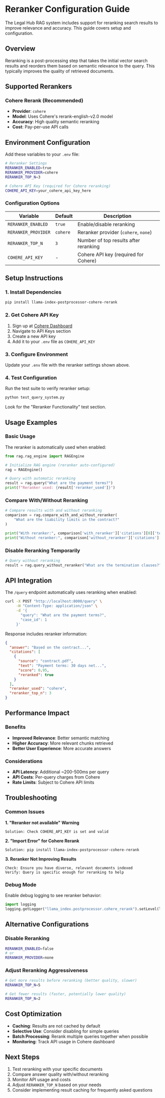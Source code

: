 # Reranker Configuration Guide

The Legal Hub RAG system includes support for reranking search results to improve relevance and accuracy. This guide covers setup and configuration.

## Overview

Reranking is a post-processing step that takes the initial vector search results and reorders them based on semantic relevance to the query. This typically improves the quality of retrieved documents.

## Supported Rerankers

### Cohere Rerank (Recommended)

- **Provider**: `cohere`
- **Model**: Uses Cohere's rerank-english-v2.0 model
- **Accuracy**: High quality semantic reranking
- **Cost**: Pay-per-use API calls

## Environment Configuration

Add these variables to your `.env` file:

```bash
# Reranker Settings
RERANKER_ENABLED=true
RERANKER_PROVIDER=cohere
RERANKER_TOP_N=3

# Cohere API Key (required for Cohere reranking)
COHERE_API_KEY=your_cohere_api_key_here
```

### Configuration Options

| Variable            | Default  | Description                           |
| ------------------- | -------- | ------------------------------------- |
| `RERANKER_ENABLED`  | `true`   | Enable/disable reranking              |
| `RERANKER_PROVIDER` | `cohere` | Reranker provider (`cohere`, `none`)  |
| `RERANKER_TOP_N`    | `3`      | Number of top results after reranking |
| `COHERE_API_KEY`    | -        | Cohere API key (required for Cohere)  |

## Setup Instructions

### 1. Install Dependencies

```bash
pip install llama-index-postprocessor-cohere-rerank
```

### 2. Get Cohere API Key

1. Sign up at [Cohere Dashboard](https://dashboard.cohere.ai/)
2. Navigate to API Keys section
3. Create a new API key
4. Add it to your `.env` file as `COHERE_API_KEY`

### 3. Configure Environment

Update your `.env` file with the reranker settings shown above.

### 4. Test Configuration

Run the test suite to verify reranker setup:

```bash
python test_query_system.py
```

Look for the "Reranker Functionality" test section.

## Usage Examples

### Basic Usage

The reranker is automatically used when enabled:

```python
from rag.rag_engine import RAGEngine

# Initialize RAG engine (reranker auto-configured)
rag = RAGEngine()

# Query with automatic reranking
result = rag.query("What are the payment terms?")
print(f"Reranker used: {result['reranker_used']}")
```

### Compare With/Without Reranking

```python
# Compare results with and without reranking
comparison = rag.compare_with_and_without_reranker(
    "What are the liability limits in the contract?"
)

print("With reranker:", comparison['with_reranker']['citations'][0]['text'])
print("Without reranker:", comparison['without_reranker']['citations'][0]['text'])
```

### Disable Reranking Temporarily

```python
# Query without reranking
result = rag.query_without_reranker("What are the termination clauses?")
```

## API Integration

The `/query` endpoint automatically uses reranking when enabled:

```bash
curl -X POST "http://localhost:8000/query" \
     -H "Content-Type: application/json" \
     -d '{
       "query": "What are the payment terms?",
       "case_id": 1
     }'
```

Response includes reranker information:

```json
{
  "answer": "Based on the contract...",
  "citations": [
    {
      "source": "contract.pdf",
      "text": "Payment terms: 30 days net...",
      "score": 0.95,
      "reranked": true
    }
  ],
  "reranker_used": "cohere",
  "reranker_top_n": 3
}
```

## Performance Impact

### Benefits

- **Improved Relevance**: Better semantic matching
- **Higher Accuracy**: More relevant chunks retrieved
- **Better User Experience**: More accurate answers

### Considerations

- **API Latency**: Additional ~200-500ms per query
- **API Costs**: Per-query charges from Cohere
- **Rate Limits**: Subject to Cohere API limits

## Troubleshooting

### Common Issues

**1. "Reranker not available" Warning**

```
Solution: Check COHERE_API_KEY is set and valid
```

**2. "Import Error" for Cohere Rerank**

```
Solution: pip install llama-index-postprocessor-cohere-rerank
```

**3. Reranker Not Improving Results**

```
Check: Ensure you have diverse, relevant documents indexed
Verify: Query is specific enough for reranking to help
```

### Debug Mode

Enable debug logging to see reranker behavior:

```python
import logging
logging.getLogger("llama_index.postprocessor.cohere_rerank").setLevel(logging.DEBUG)
```

## Alternative Configurations

### Disable Reranking

```bash
RERANKER_ENABLED=false
# or
RERANKER_PROVIDER=none
```

### Adjust Reranking Aggressiveness

```bash
# Get more results before reranking (better quality, slower)
RERANKER_TOP_N=5

# Get fewer results (faster, potentially lower quality)
RERANKER_TOP_N=2
```

## Cost Optimization

- **Caching**: Results are not cached by default
- **Selective Use**: Consider disabling for simple queries
- **Batch Processing**: Rerank multiple queries together when possible
- **Monitoring**: Track API usage in Cohere dashboard

## Next Steps

1. Test reranking with your specific documents
2. Compare answer quality with/without reranking
3. Monitor API usage and costs
4. Adjust `RERANKER_TOP_N` based on your needs
5. Consider implementing result caching for frequently asked questions
